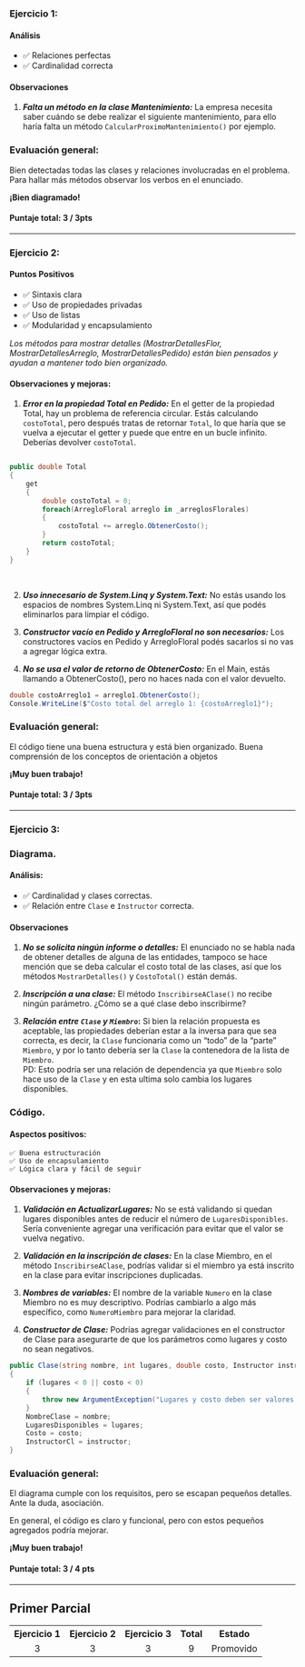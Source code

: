 ### Ejercicio 1:

#### Análisis

- ✅ Relaciones perfectas
- ✅ Cardinalidad correcta

#### Observaciones

1. **_Falta un método en la clase Mantenimiento:_**
   La empresa necesita saber cuándo se debe realizar el siguiente mantenimiento, para ello haría falta un método `CalcularProximoMantenimiento()` por ejemplo.

### Evaluación general:

Bien detectadas todas las clases y relaciones involucradas en el problema.
Para hallar más métodos observar los verbos en el enunciado.

**¡Bien diagramado!**

#### Puntaje total: **3 / 3pts**

---

### Ejercicio 2:

#### Puntos Positivos

- ✅ Sintaxis clara
- ✅ Uso de propiedades privadas
- ✅ Uso de listas
- ✅ Modularidad y encapsulamiento

_Los métodos para mostrar detalles (MostrarDetallesFlor, MostrarDetallesArreglo, MostrarDetallesPedido) están bien pensados y ayudan a mantener todo bien organizado._
<br>

#### Observaciones y mejoras:

1. **_Error en la propiedad Total en Pedido:_**
   En el getter de la propiedad Total, hay un problema de referencia circular. Estás calculando `costoTotal`, pero después tratas de retornar `Total`, lo que haría que se vuelva a ejecutar el getter y puede que entre en un bucle infinito. Deberías devolver `costoTotal`.

```csharp

public double Total
{
    get
    {
        double costoTotal = 0;
        foreach(ArregloFloral arreglo in _arreglosFlorales)
        {
            costoTotal += arreglo.ObtenerCosto();
        }
        return costoTotal;
    }
}
```

<br>

2. **_Uso innecesario de System.Linq y System.Text:_**
   No estás usando los espacios de nombres System.Linq ni System.Text, así que podés eliminarlos para limpiar el código.

3. **_Constructor vacío en Pedido y ArregloFloral no son necesarios:_**
   Los constructores vacíos en Pedido y ArregloFloral podés sacarlos si no vas a agregar lógica extra.

4. **_No se usa el valor de retorno de ObtenerCosto:_** En el Main, estás llamando a ObtenerCosto(), pero no haces nada con el valor devuelto.

```csharp
double costoArreglo1 = arreglo1.ObtenerCosto();
Console.WriteLine($"Costo total del arreglo 1: {costoArreglo1}");
```

### Evaluación general:

El código tiene una buena estructura y está bien organizado. Buena comprensión de los conceptos de orientación a objetos

**¡Muy buen trabajo!**

#### Puntaje total: **3 / 3pts**

---

### Ejercicio 3:

### Diagrama.

#### Análisis:

- ✅ Cardinalidad y clases correctas.
- ✅ Relación entre `Clase` e `Instructor` correcta.

#### Observaciones

1. **_No se solicita ningún informe o detalles:_**
   El enunciado no se habla nada de obtener detalles de alguna de las entidades, tampoco se hace mención que se deba calcular el costo total de las clases, así que los métodos `MostrarDetalles()` y `CostoTotal()` están demás.

2. **_Inscripción a una clase:_**
   El método `InscribirseAClase()` no recibe ningún parámetro. ¿Cómo se a qué clase debo inscribirme?

3. **_Relación entre `Clase` y `Miembro`_:**
   Si bien la relación propuesta es aceptable, las propiedades deberían estar a la inversa para que sea correcta, es decir, la `Clase` funcionaria como un “todo” de la “parte” `Miembro`, y por lo tanto debería ser la `Clase` la contenedora de la lista de `Miembro`. <br>
   PD: Esto podría ser una relación de dependencia ya que `Miembro` solo hace uso de la `Clase` y en esta ultima solo cambia los lugares disponibles.

### Código.

#### Aspectos positivos:

    ✅ Buena estructuración
    ✅ Uso de encapsulamiento
    ✅ Lógica clara y fácil de seguir

#### Observaciones y mejoras:

1. **_Validación en ActualizarLugares:_**
   No se está validando si quedan lugares disponibles antes de reducir el número de `LugaresDisponibles`. Sería conveniente agregar una verificación para evitar que el valor se vuelva negativo.

2. **_Validación en la inscripción de clases:_**
   En la clase Miembro, en el método `InscribirseAClase`, podrías validar si el miembro ya está inscrito en la clase para evitar inscripciones duplicadas.

3. **_Nombres de variables:_**
   El nombre de la variable `Numero` en la clase Miembro no es muy descriptivo. Podrías cambiarlo a algo más específico, como `NumeroMiembro` para mejorar la claridad.

4. **_Constructor de Clase:_**
   Podrías agregar validaciones en el constructor de Clase para asegurarte de que los parámetros como lugares y costo no sean negativos.

```csharp
public Clase(string nombre, int lugares, double costo, Instructor instructor)
{
    if (lugares < 0 || costo < 0)
    {
        throw new ArgumentException("Lugares y costo deben ser valores positivos.");
    }
    NombreClase = nombre;
    LugaresDisponibles = lugares;
    Costo = costo;
    InstructorCl = instructor;
}
```

### Evaluación general:

El diagrama cumple con los requisitos, pero se escapan pequeños detalles.
Ante la duda, asociación.

En general, el código es claro y funcional, pero con estos pequeños agregados podría mejorar.

**¡Muy buen trabajo!**

#### Puntaje total: **3 / 4 pts**

---

## Primer Parcial

<table>
  <tr>
    <th>Ejercicio 1</th>
    <th>Ejercicio 2</th>
    <th>Ejercicio 3</th>
    <th>Total</th>
    <th>Estado</th>
  </tr>
  <tr>
    <td align="center">3</td>
    <td align="center">3</td>
    <td align="center">3</td>
    <td align="center">9</td>
    <td align="center">Promovido</td>
  </tr>
</table>
